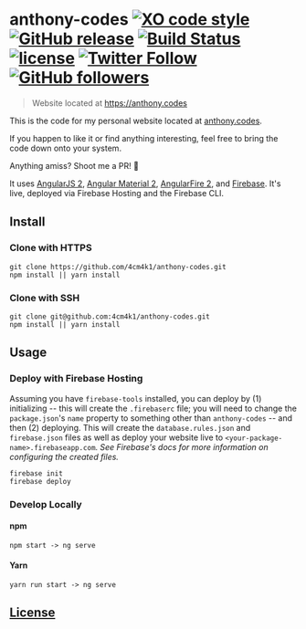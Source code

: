 # anthony-codes [![XO code style](https://img.shields.io/badge/code_style-XO-5ed9c7.svg)](https://github.com/sindresorhus/xo) [![GitHub release](https://img.shields.io/github/release/4cm4k1/anthony.codes.svg)](https://github.com/4cm4k1/anthony.codes/releases) [![Build Status](https://travis-ci.org/4cm4k1/anthony-codes.svg?branch=master)](https://travis-ci.org/4cm4k1/anthony-codes) [![license](https://img.shields.io/github/license/4cm4k1/anthony.codes.svg)](https://github.com/4cm4k1/anthony.codes/blob/master/LICENSE) [![Twitter Follow](https://img.shields.io/twitter/follow/4cm4k1.svg?style=social&label=Follow)](https://twitter.com/4cm4k1) [![GitHub followers](https://img.shields.io/github/followers/4cm4k1.svg?style=social&label=Follow)](https://github.com/4cm4k1)

> Website located at <https://anthony.codes>

This is the code for my personal website located at [anthony.codes](https://anthony.codes).

If you happen to like it or find anything interesting, feel free to bring the code down onto your system.

Anything amiss? Shoot me a PR! 👊

It uses [AngularJS 2](https://github.com/angular), [Angular Material 2](https://github.com/material2), [AngularFire 2](https://github.com/firebase/angularfire2), and [Firebase](https://github.com/firebase). It's live, deployed via Firebase Hosting and the Firebase CLI.

## Install

### Clone with HTTPS

```shell
git clone https://github.com/4cm4k1/anthony-codes.git
npm install || yarn install
```

### Clone with SSH

```shell
git clone git@github.com:4cm4k1/anthony-codes.git
npm install || yarn install
```

## Usage

### Deploy with Firebase Hosting

Assuming you have `firebase-tools` installed, you can deploy by (1) initializing -- this will create the `.firebaserc` file; you will need to change the `package.json`'s `name` property to something other than `anthony-codes` -- and then (2) deploying. This will create the `database.rules.json` and `firebase.json` files as well as deploy your website live to `<your-package-name>.firebaseapp.com`. _See Firebase's docs for more information on configuring the created files._

```shell
firebase init
firebase deploy
```

### Develop Locally

#### npm

```shell
npm start -> ng serve
```

#### Yarn

```shell
yarn run start -> ng serve
```

## [License](https://github.com/4cm4k1/anthony.codes/blob/master/LICENSE)
